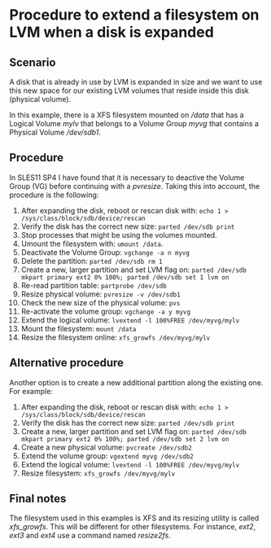 # Procedure to extend a filesystem on LVM when a disk is expanded

## Scenario

A disk that is already in use by LVM is expanded in size and we want to use this new space for our existing LVM volumes that reside inside this disk (physical volume).

In this example, there is a XFS filesystem mounted on */data* that has a Logical Volume *mylv* that belongs to a Volume Group *myvg* that contains a Physical Volume */dev/sdb1*.

## Procedure

In SLES11 SP4 I have found that it is necessary to deactive the Volume Group (VG) before continuing with a *pvresize*. Taking this into account, the procedure is the following:

1. After expanding the disk, reboot or rescan disk with: `echo 1 > /sys/class/block/sdb/device/rescan`
2. Verify the disk has the correct new size: `parted /dev/sdb print`
3. Stop processes that might be using the volumes mounted.
4. Umount the filesystem with: `umount /data`.
5. Deactivate the Volume Group: `vgchange -a n myvg`
6. Delete the partition: `parted /dev/sdb rm 1`
7. Create a new, larger partition and set LVM flag on: `parted /dev/sdb mkpart primary ext2 0% 100%; parted /dev/sdb set 1 lvm on`
8. Re-read partition table: `partprobe /dev/sdb`
9. Resize physical volume: `pvresize -v /dev/sdb1`
10. Check the new size of the physical volume: `pvs`
11. Re-activate the volume group: `vgchange -a y myvg`
12. Extend the logical volume: `lvextend -l 100%FREE /dev/myvg/mylv`
13. Mount the filesystem: `mount /data`
14. Resize the filesystem online: `xfs_growfs /dev/myvg/mylv`

## Alternative procedure

Another option is to create a new additional partition along the existing one. For example:

1. After expanding the disk, reboot or rescan disk with: `echo 1 > /sys/class/block/sdb/device/rescan`
2. Verify the disk has the correct new size: `parted /dev/sdb print`
3. Create a new, larger partition and set LVM flag on: `parted /dev/sdb mkpart primary ext2 0% 100%; parted /dev/sdb set 2 lvm on`
4. Create a new physical volume: `pvcreate /dev/sdb2`
5. Extend the volume group: `vgextend myvg /dev/sdb2`
6. Extend the logical volume: `lvextend -l 100%FREE /dev/myvg/mylv`
7. Resize filesystem: `xfs_growfs /dev/myvg/mylv`

## Final notes

The filesystem used in this examples is XFS and its resizing utility is called *xfs_growfs*. This will be different for other filesystems. For instance, *ext2*, *ext3* and *ext4* use a command named *resize2fs*.
